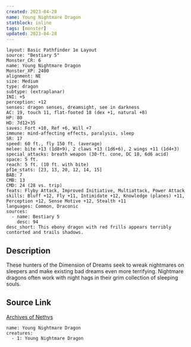 ```yaml
---
created: 2023-04-28
name: Young Nightmare Dragon
statblock: inline
tags: [monster]
updated: 2023-04-28
---
```

```statblock
layout: Basic Pathfinder 1e Layout
source: "Bestiary 5"
Monster_CR: 6
name: Young Nightmare Dragon
Monster_XP: 2400
alignment: NE
size: Medium
type: dragon
subtype: (extraplanar)
INI: +5
perception: +12
senses: dragon senses, dreamsight, see in darkness
AC: 19, touch 11, flat-footed 18 (dex +1, natural +8)
HP: 80
HD: 7d12+35
saves: Fort +10, Ref +6, Will +7
immune: mind-affecting effects, paralysis, sleep
SR: 17
speed: 60 ft., fly 150 ft. (average)
melee: bite +13 (1d8+9), 2 claws +13 (1d6+6), 2 wings +11 (1d4+3)
special_attacks: breath weapon (30-ft. cone, DC 18, 6d6 acid)
space: 5 ft.
reach: 5 ft. (10 ft. with bite)
pf1e_stats: [23, 13, 20, 12, 14, 15]
BAB: 7
CMB: 13
CMD: 24 (28 vs. trip)
feats: Flyby Attack, Improved Initiative, Multiattack, Power Attack
skills: Bluff +12, Fly +11, Intimidate +12, Knowledge (planes) +11, Perception +12, Sense Motive +12, Stealth +11
languages: Common, Draconic
sources:
  - name: Bestiary 5
    desc: 94
desc_short: This ebony dragon with red frills appears terribly contorted and trails shadows.
```
## Description
These hunters of the Dimension of Dreams seek to wreak nightmares on sleepers and make existing bad dreams even more terrifying. Nightmare dragons often work with night hags in their grim collection of sleeping souls.
## Source Link
[Archives of Nethys](https://aonprd.com/MonsterDisplay.aspx?ItemName=Young%20Nightmare%20Dragon)
```encounter-table
name: Young Nightmare Dragon
creatures:
  - 1: Young Nightmare Dragon
```
